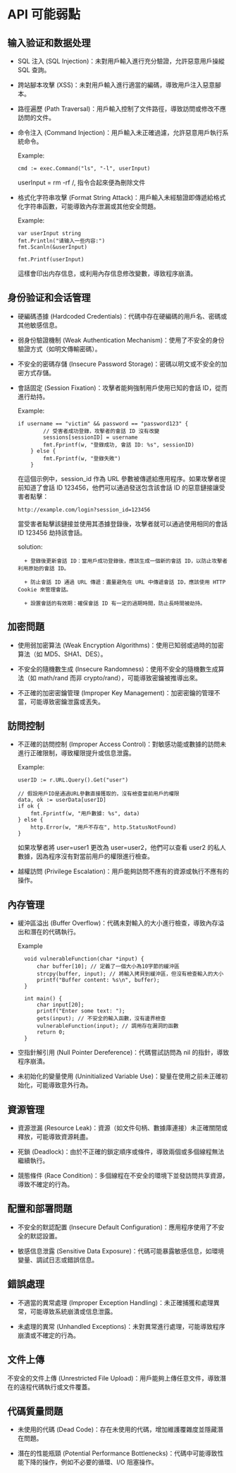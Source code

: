 # API 可能弱點

## 输入验证和数据处理

+ SQL 注入 (SQL Injection)：未對用戶輸入進行充分驗證，允許惡意用戶操縱 SQL 查詢。

+ 跨站腳本攻擊 (XSS)：未對用戶輸入進行適當的編碼，導致用戶注入惡意腳本。

+ 路徑遍歷 (Path Traversal)：用戶輸入控制了文件路徑，導致訪問或修改不應訪問的文件。

+ 命令注入 (Command Injection)：用戶輸入未正確過濾，允許惡意用戶執行系統命令。

    Example: 

    ```
    cmd := exec.Command("ls", "-l", userInput)
    ```

    userInput = rm -rf /, 指令合起來便為刪除文件

+ 格式化字符串攻擊 (Format String Attack)：用戶輸入未經驗證即傳遞給格式化字符串函數，可能導致內存泄漏或其他安全問題。

    Example: 

    ```
    var userInput string
    fmt.Println("请输入一些内容:")
    fmt.Scanln(&userInput)

    fmt.Printf(userInput)
    ```

    這樣會印出内存信息，或利用內存信息修改變數，導致程序崩潰。

## 身份验证和会话管理

+ 硬編碼憑據 (Hardcoded Credentials)：代碼中存在硬編碼的用戶名、密碼或其他敏感信息。

+ 弱身份驗證機制 (Weak Authentication Mechanism)：使用了不安全的身份驗證方式（如明文傳輸密碼）。

+ 不安全的密碼存儲 (Insecure Password Storage)：密碼以明文或不安全的加密方式存儲。

+ 會話固定 (Session Fixation)：攻擊者能夠強制用戶使用已知的會話 ID，從而進行劫持。

    Example: 

    ```
    if username == "victim" && password == "password123" {
            // 受害者成功登錄，攻擊者的會話 ID 沒有改變
            sessions[sessionID] = username
            fmt.Fprintf(w, "登錄成功, 會話 ID: %s", sessionID)
        } else {
            fmt.Fprintf(w, "登錄失敗")
        }
    ```

    在這個示例中，session_id 作為 URL 參數被傳遞給應用程序。如果攻擊者提前知道了會話 ID 123456，他們可以通過發送包含該會話 ID 的惡意鏈接讓受害者點擊：

    ```
    http://example.com/login?session_id=123456
    ```

    當受害者點擊該鏈接並使用其憑據登錄後，攻擊者就可以通過使用相同的會話 ID 123456 劫持該會話。

    solution:

        + 登錄後更新會話 ID：當用戶成功登錄後，應該生成一個新的會話 ID，以防止攻擊者利用原始的會話 ID。

        + 防止會話 ID 通過 URL 傳遞：盡量避免在 URL 中傳遞會話 ID，應該使用 HTTP Cookie 來管理會話。
        
        + 設置會話的有效期：確保會話 ID 有一定的過期時間，防止長時間被劫持。

## 加密問題

+ 使用弱加密算法 (Weak Encryption Algorithms)：使用已知弱或過時的加密算法（如 MD5、SHA1、DES）。

+ 不安全的隨機數生成 (Insecure Randomness)：使用不安全的隨機數生成算法（如 math/rand 而非 crypto/rand），可能導致密鑰被推導出來。

+ 不正確的加密密鑰管理 (Improper Key Management)：加密密鑰的管理不當，可能導致密鑰泄露或丟失。

## 訪問控制

+ 不正確的訪問控制 (Improper Access Control)：對敏感功能或數據的訪問未進行正確限制，導致權限提升或信息泄露。

    Example: 

    ```
    userID := r.URL.Query().Get("user")
    
    // 假設用戶ID是通過URL參數直接獲取的，沒有檢查當前用戶的權限
    data, ok := userData[userID]
    if ok {
        fmt.Fprintf(w, "用戶數據: %s", data)
    } else {
        http.Error(w, "用戶不存在", http.StatusNotFound)
    }
    ```

    如果攻擊者將 user=user1 更改為 user=user2，他們可以查看 user2 的私人數據，因為程序沒有對當前用戶的權限進行檢查。

+ 越權訪問 (Privilege Escalation)：用戶能夠訪問不應有的資源或執行不應有的操作。

## 內存管理

+ 緩沖區溢出 (Buffer Overflow)：代碼未對輸入的大小進行檢查，導致內存溢出和潛在的代碼執行。

  Example 

  ```
    void vulnerableFunction(char *input) {
        char buffer[10]; // 定義了一個大小為10字節的緩沖區
        strcpy(buffer, input); // 將輸入拷貝到緩沖區，但沒有檢查輸入的大小
        printf("Buffer content: %s\n", buffer);
    }

    int main() {
        char input[20];
        printf("Enter some text: ");
        gets(input); // 不安全的輸入函數，沒有邊界檢查
        vulnerableFunction(input); // 調用存在漏洞的函數
        return 0;
    }
  ```

+ 空指針解引用 (Null Pointer Dereference)：代碼嘗試訪問為 nil 的指針，導致程序崩潰。

+ 未初始化的變量使用 (Uninitialized Variable Use)：變量在使用之前未正確初始化，可能導致意外行為。

## 資源管理

+ 資源泄漏 (Resource Leak)：資源（如文件句柄、數據庫連接）未正確關閉或釋放，可能導致資源耗盡。

+ 死鎖 (Deadlock)：由於不正確的鎖定順序或條件，導致兩個或多個線程無法繼續執行。

+ 競態條件 (Race Condition)：多個線程在不安全的環境下並發訪問共享資源，導致不確定的行為。

## 配置和部署問題

+ 不安全的默認配置 (Insecure Default Configuration)：應用程序使用了不安全的默認設置。

+ 敏感信息泄露 (Sensitive Data Exposure)：代碼可能暴露敏感信息，如環境變量、調試日志或錯誤信息。

## 錯誤處理

+ 不適當的異常處理 (Improper Exception Handling)：未正確捕獲和處理異常，可能導致系統崩潰或信息泄露。

+ 未處理的異常 (Unhandled Exceptions)：未對異常進行處理，可能導致程序崩潰或不確定的行為。

## 文件上傳

不安全的文件上傳 (Unrestricted File Upload)：用戶能夠上傳任意文件，導致潛在的遠程代碼執行或文件覆蓋。

## 代碼質量問題

+ 未使用的代碼 (Dead Code)：存在未使用的代碼，增加維護覆雜度並隱藏潛在問題。

+ 潛在的性能瓶頸 (Potential Performance Bottlenecks)：代碼中可能導致性能下降的操作，例如不必要的循環、I/O 阻塞操作。